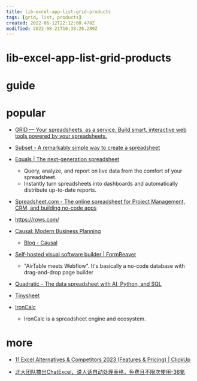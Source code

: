 ```yaml
---
title: lib-excel-app-list-grid-products
tags: [grid, list, products]
created: 2022-06-12T22:12:00.478Z
modified: 2022-08-21T10:38:26.289Z
---
```


# lib-excel-app-list-grid-products

# guide

# popular
- [GRID — Your spreadsheets, as a service. Build smart, interactive web tools powered by your spreadsheets.](https://grid.is/)

- [Subset - A remarkably simple way to create a spreadsheet](https://subset.so/)

- [Equals | The next-generation spreadsheet](https://equals.com/)
  - Query, analyze, and report on live data from the comfort of your spreadsheet.
  - Instantly turn spreadsheets into dashboards and automatically distribute up-to-date reports.

- [Spreadsheet.com - The online spreadsheet for Project Management, CRM, and building no-code apps](https://www.spreadsheet.com/)

- https://rows.com/

- [Causal: Modern Business Planning](https://www.causal.app/)
  - [Blog - Causal](https://www.causal.app/blog)

- [Self-hosted visual software builder | FormBeaver](https://www.formbeaver.com/)
  - "AirTable meets Webflow". It's basically a no-code database with drag-and-drop page builder

- [Quadratic - The data spreadsheet with AI, Python, and SQL](https://www.quadratichq.com/)

- [Tinysheet](https://tinysheet.com/)


- [IronCalc](https://www.ironcalc.com/)
  - IronCalc is a spreadsheet engine and ecosystem. 
# more
- [11 Excel Alternatives & Competitors 2023 (Features & Pricing) | ClickUp](https://clickup.com/blog/excel-alternatives/)

- [北大团队搞出ChatExcel，说人话自动处理表格，免费且不限次使用-36氪](https://36kr.com/p/2158219573305094)
